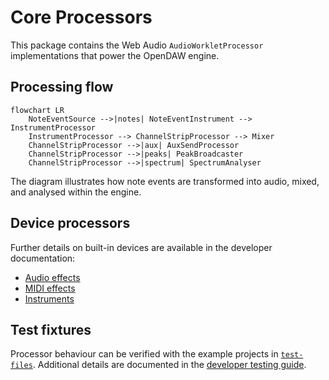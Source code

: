 # Core Processors

This package contains the Web Audio `AudioWorkletProcessor` implementations that power the OpenDAW engine.

## Processing flow

```mermaid
flowchart LR
    NoteEventSource -->|notes| NoteEventInstrument --> InstrumentProcessor
    InstrumentProcessor --> ChannelStripProcessor --> Mixer
    ChannelStripProcessor -->|aux| AuxSendProcessor
    ChannelStripProcessor -->|peaks| PeakBroadcaster
    ChannelStripProcessor -->|spectrum| SpectrumAnalyser
```

The diagram illustrates how note events are transformed into audio, mixed, and analysed within the engine.

## Device processors

Further details on built-in devices are available in the developer documentation:

- [Audio effects](../../docs/docs-dev/dsp/devices/audio-effects.md)
- [MIDI effects](../../docs/docs-dev/dsp/devices/midi-effects.md)
- [Instruments](../../docs/docs-dev/dsp/devices/instruments.md)

## Test fixtures

Processor behaviour can be verified with the example projects in [`test-files`](../../../test-files).
Additional details are documented in the [developer testing guide](../../docs/docs-dev/testing/test-files.md).
